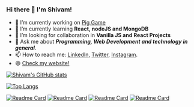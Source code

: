 ### Hi there 👋 I'm Shivam!
- 🔭 I’m currently working on <a href="https://github.com/sudoshivam/pig-game">Pig Game</a>
- 🌱 I’m currently learning <strong>React, nodeJS and MongoDB</strong>
- 🤔 I’m looking for collaboration in <strong>Vanilla JS and React Projects</strong>
- 💬 Ask me about <em><strong>Programming, Web Development and technology in general</em></strong>.
- 📫 How to reach me: <a href="https://www.linkedin.com/in/sudoshivam/">LinkedIn</a>, <a href="https://twitter.com/sudoshivam">Twitter</a>, <a href="https://instagram.com/sudoshivam">Instagram</a>.
- 😄 <a href="https://sudoshivam.me/">Check my website!</a> 


[![Shivam's GitHub stats](https://github-readme-stats.vercel.app/api?username=sudoshivam&count_private=true&show_icons=true&theme=radical)](https://github.com/sudoshivam/github-readme-stats)

[![Top Langs](https://github-readme-stats.vercel.app/api/top-langs/?username=sudoshivam&langs_count=6&layout=compact&theme=radical)](https://github.com/sudoshivam/github-readme-stats)

[![Readme Card](https://github-readme-stats.vercel.app/api/pin/?username=sudoshivam&repo=pig-game&theme=radical)](https://github.com/sudoshivam/pig-game)
[![Readme Card](https://github-readme-stats.vercel.app/api/pin/?username=sudoshivam&repo=sudoshivam-portfolio&theme=radical)](https://github.com/sudoshivam/sudoshivam-portfolio)
[![Readme Card](https://github-readme-stats.vercel.app/api/pin/?username=sudoshivam&repo=vaccinefinder&theme=radical)](https://github.com/sudoshivam/vaccinefinder)
[![Readme Card](https://github-readme-stats.vercel.app/api/pin/?username=sudoshivam&repo=minimalist-photoblog&theme=radical)](https://github.com/sudoshivam/minimalist-photoblog)


